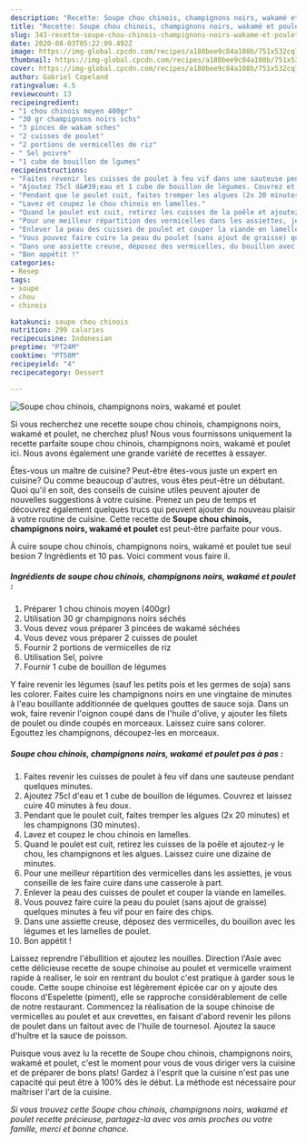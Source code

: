 ```yaml
---
description: "Recette: Soupe chou chinois, champignons noirs, wakamé et poulet"
title: "Recette: Soupe chou chinois, champignons noirs, wakamé et poulet"
slug: 343-recette-soupe-chou-chinois-champignons-noirs-wakame-et-poulet
date: 2020-08-03T05:22:09.492Z
image: https://img-global.cpcdn.com/recipes/a180bee9c84a108b/751x532cq70/soupe-chou-chinois-champignons-noirs-wakame-et-poulet-photo-principale-de-la-recette.jpg
thumbnail: https://img-global.cpcdn.com/recipes/a180bee9c84a108b/751x532cq70/soupe-chou-chinois-champignons-noirs-wakame-et-poulet-photo-principale-de-la-recette.jpg
cover: https://img-global.cpcdn.com/recipes/a180bee9c84a108b/751x532cq70/soupe-chou-chinois-champignons-noirs-wakame-et-poulet-photo-principale-de-la-recette.jpg
author: Gabriel Copeland
ratingvalue: 4.5
reviewcount: 13
recipeingredient:
- "1 chou chinois moyen 400gr"
- "30 gr champignons noirs schs"
- "3 pinces de wakam sches"
- "2 cuisses de poulet"
- "2 portions de vermicelles de riz"
- " Sel poivre"
- "1 cube de bouillon de lgumes"
recipeinstructions:
- "Faites revenir les cuisses de poulet à feu vif dans une sauteuse pendant quelques minutes."
- "Ajoutez 75cl d&#39;eau et 1 cube de bouillon de légumes. Couvrez et laissez cuire 40 minutes à feu doux."
- "Pendant que le poulet cuit, faites tremper les algues (2x 20 minutes) et les champignons (30 minutes)."
- "Lavez et coupez le chou chinois en lamelles."
- "Quand le poulet est cuit, retirez les cuisses de la poêle et ajoutez-y le chou, les champignons et les algues. Laissez cuire une dizaine de minutes."
- "Pour une meilleur répartition des vermicelles dans les assiettes, je vous conseille de les faire cuire dans une casserole à part."
- "Enlever la peau des cuisses de poulet et couper la viande en lamelles."
- "Vous pouvez faire cuire la peau du poulet (sans ajout de graisse) quelques minutes à feu vif pour en faire des chips."
- "Dans une assiette creuse, déposez des vermicelles, du bouillon avec les légumes et les lamelles de poulet."
- "Bon appétit !"
categories:
- Resep
tags:
- soupe
- chou
- chinois

katakunci: soupe chou chinois 
nutrition: 299 calories
recipecuisine: Indonesian
preptime: "PT24M"
cooktime: "PT58M"
recipeyield: "4"
recipecategory: Dessert

---
```



![Soupe chou chinois, champignons noirs, wakamé et poulet](https://img-global.cpcdn.com/recipes/a180bee9c84a108b/751x532cq70/soupe-chou-chinois-champignons-noirs-wakame-et-poulet-photo-principale-de-la-recette.jpg)

Si vous recherchez une recette soupe chou chinois, champignons noirs, wakamé et poulet, ne cherchez plus! Nous vous fournissons uniquement la recette parfaite soupe chou chinois, champignons noirs, wakamé et poulet ici. Nous avons également une grande variété de recettes à essayer.

Êtes-vous un maître de cuisine? Peut-être êtes-vous juste un expert en cuisine? Ou comme beaucoup d'autres, vous êtes peut-être un débutant. Quoi qu'il en soit, des conseils de cuisine utiles peuvent ajouter de nouvelles suggestions à votre cuisine. Prenez un peu de temps et découvrez également quelques trucs qui peuvent ajouter du nouveau plaisir à votre routine de cuisine. Cette recette de <strong> Soupe chou chinois, champignons noirs, wakamé et poulet </strong> est peut-être parfaite pour vous.

<!--inarticleads1-->

À cuire soupe chou chinois, champignons noirs, wakamé et poulet tue seul besion 7 Ingrédients et 10 pas. Voici comment vous faire il.

##### Ingrédients de soupe chou chinois, champignons noirs, wakamé et poulet :

1. Préparer 1 chou chinois moyen (400gr)
1. Utilisation 30 gr champignons noirs séchés
1. Vous devez vous préparer 3 pincées de wakamé séchées
1. Vous devez vous préparer 2 cuisses de poulet
1. Fournir 2 portions de vermicelles de riz
1. Utilisation  Sel, poivre
1. Fournir 1 cube de bouillon de légumes


Y faire revenir les légumes (sauf les petits pois et les germes de soja) sans les colorer. Faites cuire les champignons noirs en une vingtaine de minutes à l&#39;eau bouillante additionnée de quelques gouttes de sauce soja. Dans un wok, faire revenir l&#39;oignon coupé dans de l&#39;huile d&#39;olive, y ajouter les filets de poulet ou dinde coupés en morceaux. Laissez cuire sans colorer. Égouttez les champignons, découpez-les en morceaux. 

<!--inarticleads2-->

##### Soupe chou chinois, champignons noirs, wakamé et poulet pas à pas :

1. Faites revenir les cuisses de poulet à feu vif dans une sauteuse pendant quelques minutes.
1. Ajoutez 75cl d&#39;eau et 1 cube de bouillon de légumes. Couvrez et laissez cuire 40 minutes à feu doux.
1. Pendant que le poulet cuit, faites tremper les algues (2x 20 minutes) et les champignons (30 minutes).
1. Lavez et coupez le chou chinois en lamelles.
1. Quand le poulet est cuit, retirez les cuisses de la poêle et ajoutez-y le chou, les champignons et les algues. Laissez cuire une dizaine de minutes.
1. Pour une meilleur répartition des vermicelles dans les assiettes, je vous conseille de les faire cuire dans une casserole à part.
1. Enlever la peau des cuisses de poulet et couper la viande en lamelles.
1. Vous pouvez faire cuire la peau du poulet (sans ajout de graisse) quelques minutes à feu vif pour en faire des chips.
1. Dans une assiette creuse, déposez des vermicelles, du bouillon avec les légumes et les lamelles de poulet.
1. Bon appétit !


Laissez reprendre l&#39;ébullition et ajoutez les nouilles. Direction l&#39;Asie avec cette délicieuse recette de soupe chinoise au poulet et vermicelle vraiment rapide à realiser, le soir en rentrant du boulot c&#39;est pratique à garder sous le coude. Cette soupe chinoise est légèrement épicée car on y ajoute des flocons d&#39;Espelette (piment), elle se rapproche considérablement de celle de notre restaurant. Commencez la réalisation de la soupe chinoise de vermicelles au poulet et aux crevettes, en faisant d&#39;abord revenir les pilons de poulet dans un faitout avec de l&#39;huile de tournesol. Ajoutez la sauce d&#39;huître et la sauce de poisson. 

<!--inarticleads1-->

<p>
Puisque vous avez lu la recette de Soupe chou chinois, champignons noirs, wakamé et poulet, c'est le moment pour vous de vous diriger vers la cuisine et de préparer de bons plats! Gardez à l'esprit que la cuisine n'est pas une capacité qui peut être à 100% dès le début. La méthode est nécessaire pour maîtriser l'art de la cuisine.
</p>

<p>
<i>Si vous trouvez cette Soupe chou chinois, champignons noirs, wakamé et poulet recette précieuse, partagez-la avec vos amis proches ou votre famille, merci et bonne chance.</i>
</p>
